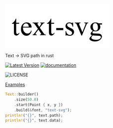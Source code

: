 ![example](https://raw.githubusercontent.com/biner88/text-svg-plus/main/image.svg)

Text -> SVG path in rust

[![Latest Version](https://img.shields.io/crates/v/text-svg-plus.svg)](https://crates.io/crates/text-svg-plus)
[![documentation](https://docs.rs/text-svg-plus/badge.svg)](https://docs.rs/text-svg-plus)

![LICENSE](https://img.shields.io/badge/license-MIT-blue.svg)

[Examples](https://github.com/biner88/text-svg-plus/tree/main/examples)

```rust
Text::builder()
    .size(50.0)
    .start(Point { x, y })
    .build(&font, "text-svg");
println!("{}", text.path);
println!("{}", text.data);
```
